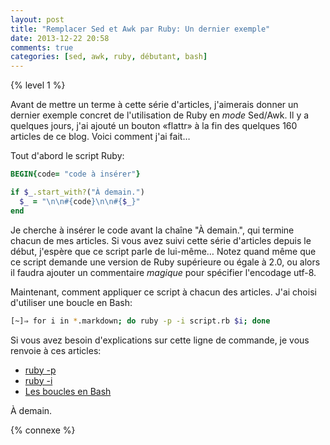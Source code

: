 ```yaml
---
layout: post
title: "Remplacer Sed et Awk par Ruby: Un dernier exemple"
date: 2013-12-22 20:58
comments: true
categories: [sed, awk, ruby, débutant, bash]
---
```


{% level 1 %}

Avant de mettre un terme à cette série d'articles, j'aimerais donner
un dernier exemple concret de l'utilisation de Ruby en *mode* Sed/Awk.
Il y a quelques jours, j'ai ajouté un bouton «flattr» à la fin des
quelques 160 articles de ce blog. Voici comment j'ai fait…

<!-- more -->

Tout d'abord le script Ruby:

``` ruby script.rb
BEGIN{code= "code à insérer"}

if $_.start_with?("À demain.")
  $_ = "\n\n#{code}\n\n#{$_}"
end
```

Je cherche à insérer le code avant la chaîne "À demain.", qui termine
chacun de mes articles. Si vous avez suivi cette série d'articles depuis
le début, j'espère que ce script parle de lui-même…
Notez quand même que ce script demande une version de Ruby supérieure
ou égale à 2.0, ou alors il faudra ajouter un commentaire *magique* pour
spécifier l'encodage utf-8.

Maintenant, comment appliquer ce script à chacun des articles. J'ai choisi
d'utiliser une boucle en Bash:

``` bash
[~]⇒ for i in *.markdown; do ruby -p -i script.rb $i; done
```

Si vous avez besoin d'explications sur cette ligne de commande, je vous
renvoie à ces articles:

- [ruby -p](http://lkdjiin.github.io/blog/2013/12/04/remplacer-sed-et-awk-par-ruby-4-les-options-p-et-l/)
- [ruby -i](http://lkdjiin.github.io/blog/2013/12/08/remplacer-sed-et-awk-par-ruby-7-modifier-slash-sauvegarder-les-donnees/)
- [Les boucles en Bash](http://lkdjiin.github.io/blog/2013/08/23/bash-ajouter-une-ligne-a-la-fin-de-plusieurs-fichiers/)

<script id='fb33k8u'>(function(i){var f,s=document.getElementById(i);f=document.createElement('iframe');f.src='//api.flattr.com/button/view/?uid=lkdjiin&url='+encodeURIComponent(document.URL);f.title='Flattr';f.height=62;f.width=55;f.style.borderWidth=0;s.parentNode.insertBefore(f,s);})('fb33k8u');</script>

À demain.

{% connexe %}

